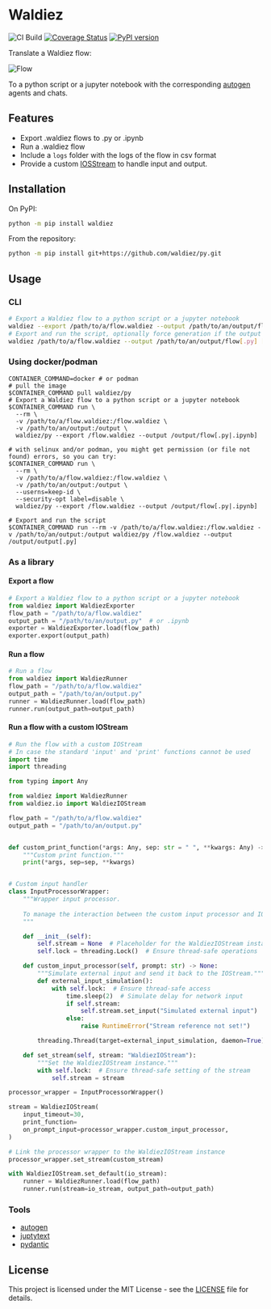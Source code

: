 # Waldiez

![CI Build](https://github.com/waldiez/py/actions/workflows/main.yaml/badge.svg) [![Coverage Status](https://coveralls.io/repos/github/waldiez/py/badge.svg)](https://coveralls.io/github/waldiez/py) [![PyPI version](https://badge.fury.io/py/waldiez.svg)](https://badge.fury.io/py/waldiez)

Translate a Waldiez flow:

![Flow](https://raw.githubusercontent.com/waldiez/py/refs/heads/main/docs/flow.png)

To a python script or a jupyter notebook with the corresponding [autogen](https://github.com/microsoft/autogen/) agents and chats.

## Features

- Export .waldiez flows to .py or .ipynb
- Run a .waldiez flow
- Include a `logs` folder with the logs of the flow in csv format
- Provide a custom [IOSStream](https://autogen-ai.github.io/autogen/docs/reference/io/base#iostream) to handle input and output.

## Installation

On PyPI:

```bash
python -m pip install waldiez
```

From the repository:

```bash
python -m pip install git+https://github.com/waldiez/py.git
```

## Usage

### CLI

```bash
# Export a Waldiez flow to a python script or a jupyter notebook
waldiez --export /path/to/a/flow.waldiez --output /path/to/an/output/flow[.py|.ipynb]
# Export and run the script, optionally force generation if the output file already exists
waldiez /path/to/a/flow.waldiez --output /path/to/an/output/flow[.py] [--force]
```

### Using docker/podman

```shell
CONTAINER_COMMAND=docker # or podman
# pull the image
$CONTAINER_COMMAND pull waldiez/py
# Export a Waldiez flow to a python script or a jupyter notebook
$CONTAINER_COMMAND run \
  --rm \
  -v /path/to/a/flow.waldiez:/flow.waldiez \
  -v /path/to/an/output:/output \
  waldiez/py --export /flow.waldiez --output /output/flow[.py|.ipynb]

# with selinux and/or podman, you might get permission (or file not found) errors, so you can try:
$CONTAINER_COMMAND run \
  --rm \
  -v /path/to/a/flow.waldiez:/flow.waldiez \
  -v /path/to/an/output:/output \
  --userns=keep-id \
  --security-opt label=disable \
  waldiez/py --export /flow.waldiez --output /output/flow[.py|.ipynb]
```

```shell
# Export and run the script
$CONTAINER_COMMAND run --rm -v /path/to/a/flow.waldiez:/flow.waldiez -v /path/to/an/output:/output waldiez/py /flow.waldiez --output /output/output[.py]
```

### As a library

#### Export a flow

```python
# Export a Waldiez flow to a python script or a jupyter notebook
from waldiez import WaldiezExporter
flow_path = "/path/to/a/flow.waldiez"
output_path = "/path/to/an/output.py"  # or .ipynb
exporter = WaldiezExporter.load(flow_path)
exporter.export(output_path)
```
  
#### Run a flow

```python
# Run a flow
from waldiez import WaldiezRunner
flow_path = "/path/to/a/flow.waldiez"
output_path = "/path/to/an/output.py"
runner = WaldiezRunner.load(flow_path)
runner.run(output_path=output_path)
```

#### Run a flow with a custom IOStream

```python
# Run the flow with a custom IOStream
# In case the standard 'input' and 'print' functions cannot be used
import time
import threading

from typing import Any

from waldiez import WaldiezRunner
from waldiez.io import WaldiezIOStream

flow_path = "/path/to/a/flow.waldiez"
output_path = "/path/to/an/output.py"


def custom_print_function(*args: Any, sep: str = " ", **kwargs: Any) -> None:
    """Custom print function."""
    print(*args, sep=sep, **kwargs)


# Custom input handler
class InputProcessorWrapper:
    """Wrapper input processor.
    
    To manage the interaction between the custom input processor and IOStream.
    """

    def __init__(self):
        self.stream = None  # Placeholder for the WaldiezIOStream instance
        self.lock = threading.Lock()  # Ensure thread-safe operations

    def custom_input_processor(self, prompt: str) -> None:
        """Simulate external input and send it back to the IOStream."""
        def external_input_simulation():
            with self.lock:  # Ensure thread-safe access
                time.sleep(2)  # Simulate delay for network input
                if self.stream:
                    self.stream.set_input("Simulated external input")
                else:
                    raise RuntimeError("Stream reference not set!")

        threading.Thread(target=external_input_simulation, daemon=True).start()

    def set_stream(self, stream: "WaldiezIOStream"):
        """Set the WaldiezIOStream instance."""
        with self.lock:  # Ensure thread-safe setting of the stream
            self.stream = stream

processor_wrapper = InputProcessorWrapper()

stream = WaldiezIOStream(
    input_timeout=30,
    print_function=
    on_prompt_input=processor_wrapper.custom_input_processor,
)

# Link the processor wrapper to the WaldiezIOStream instance
processor_wrapper.set_stream(custom_stream)

with WaldiezIOStream.set_default(io_stream):
    runner = WaldiezRunner.load(flow_path)
    runner.run(stream=io_stream, output_path=output_path)

```

### Tools

- [autogen](https://github.com/microsoft/autogen/)
- [juptytext](https://github.com/mwouts/jupytext)
- [pydantic](https://github.com/pydantic/pydantic)

## License

This project is licensed under the MIT License - see the [LICENSE](https://github.com/waldiez/py/blob/main/LICENSE) file for details.
